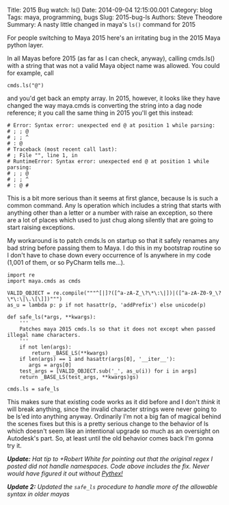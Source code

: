 Title: 2015 Bug watch: ls()
Date: 2014-09-04 12:15:00.001
Category: blog
Tags: maya, programming, bugs
Slug: 2015-bug-ls
Authors: Steve Theodore
Summary: A nasty little changed in maya's `ls()` command for 2015

For people switching to Maya 2015 here's an irritating bug in the 2015 Maya python layer.  
  
In all Mayas before 2015 (as far as I can check, anyway), calling cmds.ls() with a string that was not a valid Maya object name was allowed. You could for example, call  
    
    
      
    cmds.ls("@")  
    

  
and you'd get back an empty array. In 2015, however, it looks like they have changed the way maya.cmds is converting the string into a dag node reference; it you call the same thing in 2015 you'll get this instead:  
  
    
    
      
    # Error: Syntax error: unexpected end @ at position 1 while parsing:  
    # ; ; @  
    # ; ; ^  
    # : @  
    # Traceback (most recent call last):  
    # ; File "", line 1, in   
    # RuntimeError: Syntax error: unexpected end @ at position 1 while parsing:  
    # ; ; @  
    # ; ; ^  
    # : @ #  
    

  
  
This is a bit more serious than it seems at first glance, because ls is such a common command. Any ls operation which includes a string that starts with anything other than a letter or a number with raise an exception, so there are a lot of places which used to just chug along silently that are going to start raising exceptions.  
  
My workaround is to patch cmds.ls on startup so that it safely renames any bad string before passing them to Maya.  I do this in my bootstrap routine so I don't have to chase down every occurrence of ls anywhere in my code  (1,001 of them, or so PyCharm tells me...).  
  
    
    import re  
    import maya.cmds as cmds  
      
    VALID_OBJECT = re.compile("""^[|]?([^a-zA-Z_\?\*\:\|])|([^a-zA-Z0-9_\?\*\:\|\.\[\]])""")  
    as_u = lambda p: p if not hasattr(p, 'addPrefix') else unicode(p)  
      
    def safe_ls(*args, **kwargs):  
        '''  
        Patches maya 2015 cmds.ls so that it does not except when passed illegal name characters.  
        '''  
        if not len(args):  
            return _BASE_LS(**kwargs)  
        if len(args) == 1 and hasattr(args[0], '__iter__'):  
           args = args[0]  
        test_args = [VALID_OBJECT.sub('_', as_u(i)) for i in args]  
        return _BASE_LS(test_args, **kwargs)gs)  
      
    cmds.ls = safe_ls  
    

  
This makes sure that existing code works as it did before and I don't _think_ it will break anything, since the invalid character strings were never going to be ls'ed into anything anyway.  Ordinarily I'm not a big fan of magical behind the scenes fixes but this is a pretty serious change to the behavior of ls which doesn't seem like an intentional upgrade so much as an oversight on Autodesk's part. So, at least until the old behavior comes back I'm gonna try it.  
  
_**Update:** Hat tip to +Robert White for pointing out that the original regex I posted did not handle namespaces. Code above includes the fix.  Never would have figured it out without [Pythex!](https://pythex.org/)_  
  
_**Update 2:** Updated the `safe_ls` procedure to handle more of the allowable syntax in older mayas_  
  


